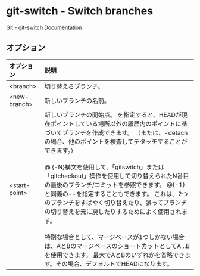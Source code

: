 # git-switch - Switch branches

[Git - git-switch Documentation](https://git-scm.com/docs/git-switch)

## オプション

|オプション|説明|
|:--|:--|
|\<branch>|切り替えるブランチ。|
|\<new-branch>|新しいブランチの名前。|
|\<start-point>|新しいブランチの開始点。 <start-point>を指定すると、HEADが現在ポイントしている場所以外の履歴内のポイントに基づいてブランチを作成できます。 （または、-detachの場合、他のポイントを検査してデタッチすることができます。）<br><br>@ {-N}構文を使用して、「gitswitch」または「gitcheckout」操作を使用して切り替えられたN番目の最後のブランチ/コミットを参照できます。 @{-1}と同義の--を指定することもできます。 これは、2つのブランチをすばやく切り替えたり、誤ってブランチの切り替えを元に戻したりするためによく使用されます。<br><br>特別な場合として、マージベースが1つしかない場合は、AとBのマージベースのショートカットとしてA...Bを使用できます。 最大でAとBのいずれかを省略できます。その場合、デフォルトでHEADになります。|
